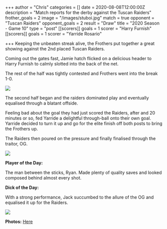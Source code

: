 +++
author = "Chris"
categories = []
date = 2020-08-08T12:00:00Z
description = "Match reports for the derby against the Tuscan Raiders"
frother_goals = 2
image = "/images/stuboi.jpg"
match = true
opponent = "Tuscan Raiders"
opponent_goals = 2
result = "Draw"
title = "2020 Season - Game 10"
type = "post"
[[scorers]]
goals = 1
scorer = "Harry Furnish"
[[scorers]]
goals = 1
scorer = "Yarride Rosario"

+++
Keeping the unbeaten streak alive, the Frothers put together a great showing against the 2nd placed Tuscan Raiders.

Coming out the gates fast, Jamie hatch flicked on a delicious header to Harry Furnish to calmly slotted into the back of the net.

The rest of the half was tightly contested and Frothers went into the break 1-0.

![](/images/117288205_3123338224559128_3169791820490379929_o.jpg)

The second half began and the raiders dominated play and eventually equalised through a blatant offside.

Feeling bad about the goal they had just scored the Raiders, after and 20 minutes or so, fed Yarride a delightful through-ball onto their own goal. Yarride decided to turn it up and go for the elite finish off both posts to bring the Frothers up.

The Raiders then poured on the pressure and finally finalised through the traitor, OG.

![](/images/117445067_3123338497892434_5265092886541691476_o.jpg)

**Player of the Day:**

The man between the sticks, Ryan. Made plenty of quality saves and looked composed behind almost every shot.

**Dick of the Day:**

With a strong performance, Jack succumbed to the allure of the OG and equalised it up for the Raiders.

![](/images/jackyboi.jpg)

**Photos:** [Here](https://www.facebook.com/NZSundayFootball/posts/3123349391224678)